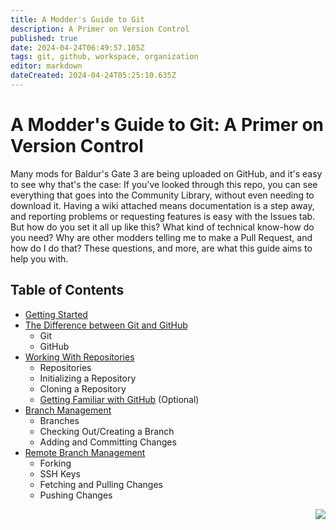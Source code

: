```yaml
---
title: A Modder's Guide to Git
description: A Primer on Version Control
published: true
date: 2024-04-24T06:49:57.105Z
tags: git, github, workspace, organization
editor: markdown
dateCreated: 2024-04-24T05:25:10.635Z
---
```


# A Modder's Guide to Git: A Primer on Version Control
Many mods for Baldur's Gate 3 are being uploaded on GitHub, and it's easy to see why that's the case: If you've looked through this repo, you can see everything that goes into the Community Library, without even needing to download it. Having a wiki attached means documentation is a step away, and reporting problems or requesting features is easy with the Issues tab. But how do you set it all up like this? What kind of technical know-how do you need? Why are other modders telling me to make a Pull Request, and how do I do that? These questions, and more, are what this guide aims to help you with.

## Table of Contents
- [Getting Started](/Tutorials/Tools/modders-guide-to-git/getting-started)
- [The Difference between Git and GitHub](/Tutorials/Tools/modders-guide-to-git/git-and-github)
   - Git
   - GitHub
- [Working With Repositories](/tools/modders-guide-to-git/working-with-repositories)
   - Repositories
   - Initializing a Repository
   - Cloning a Repository
   - [Getting Familiar with GitHub](/Tutorials/Tools/modders-guide-to-git/getting-familiar-with-github) (Optional)
- [Branch Management](/Tutorials/Tools/modders-guide-to-git/branch-management)
   - Branches
   - Checking Out/Creating a Branch
   - Adding and Committing Changes
- [Remote Branch Management](/Tutorials/Tools/modders-guide-to-git/remote-branch-management)
   - Forking
   - SSH Keys
   - Fetching and Pulling Changes
   - Pushing Changes

<div align="right">
  
   [<img align="right" src="https://img.shields.io/badge/Next-Getting_Started-2ea44f?style=for-the-badge">](/Tutorials/Tools/modders-guide-to-git/getting-started)
</div>

